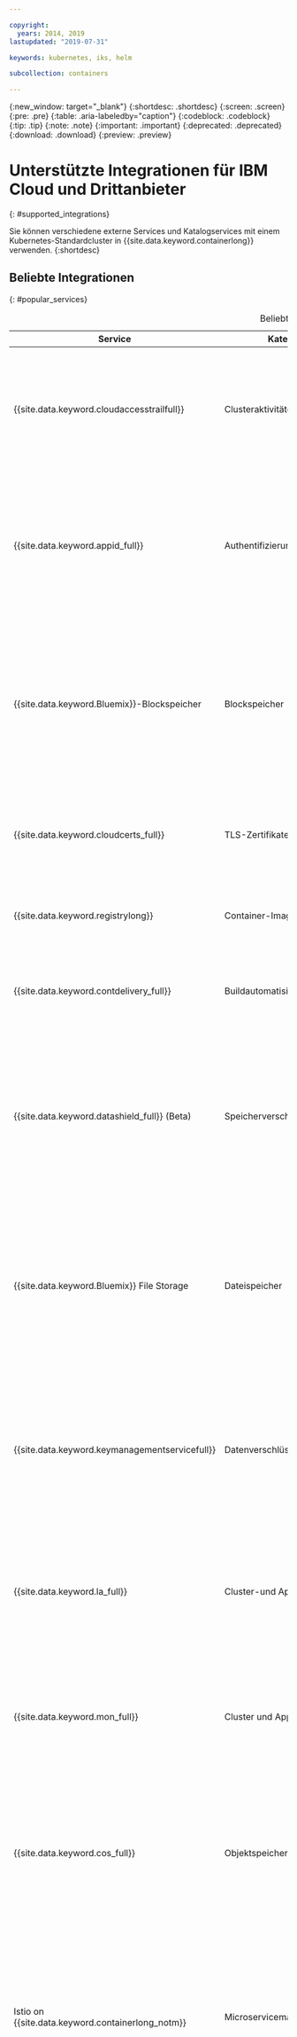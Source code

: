 ```yaml
---

copyright:
  years: 2014, 2019
lastupdated: "2019-07-31"

keywords: kubernetes, iks, helm

subcollection: containers

---
```


{:new_window: target="_blank"}
{:shortdesc: .shortdesc}
{:screen: .screen}
{:pre: .pre}
{:table: .aria-labeledby="caption"}
{:codeblock: .codeblock}
{:tip: .tip}
{:note: .note}
{:important: .important}
{:deprecated: .deprecated}
{:download: .download}
{:preview: .preview}


# Unterstützte Integrationen für IBM Cloud und Drittanbieter
{: #supported_integrations}

Sie können verschiedene externe Services und Katalogservices mit einem Kubernetes-Standardcluster in {{site.data.keyword.containerlong}} verwenden.
{:shortdesc}

## Beliebte Integrationen
{: #popular_services}

<table summary="Die Tabelle zeigt verfügbare Services, die Sie Ihrem Cluster hinzufügen können und die bei {{site.data.keyword.containerlong_notm}}-Benutzern beliebt sind. Zeilen sind von links nach rechts zu lesen, wobei Spalte 1 den Namen des Service und Spalte 2 eine Beschreibung des Service enthält.">
<caption>Beliebte Services</caption>
<thead>
<tr>
<th>Service</th>
<th>Kategorie</th>
<th>Beschreibung</th>
</tr>
</thead>
<tbody>
<tr>
<td>{{site.data.keyword.cloudaccesstrailfull}}</td>
<td>Clusteraktivitätenprotokoll</td>
<td>Überwachen Sie die in Ihrem Cluster vorgenommenen Verwaltungsaktivitäten, indem Sie die Protokolle über Grafana analysieren. Weitere Informationen zum Service finden Sie in der Dokumentation zu [Activity Tracker](/docs/services/cloud-activity-tracker?topic=cloud-activity-tracker-getting-started). Weitere Informationen zu den Typen von Ereignissen, die Sie überwachen können, finden Sie im Abschnitt [Activity Tracker-Ereignisse](/docs/containers?topic=containers-at_events).</td>
</tr>
<tr>
<td>{{site.data.keyword.appid_full}}</td>
<td>Authentifizierung</td>
<td>Fügen Sie Ihren Apps mit [{{site.data.keyword.appid_short}}](/docs/services/appid?topic=appid-getting-started) eine Sicherheitsebene hinzu, indem Sie Benutzer dazu verpflichten, sich anzumelden. Um Web- oder API-HTTP/HTTPS-Anforderungen in Ihrer App zu authentifizieren, können Sie {{site.data.keyword.appid_short_notm}} in Ihren Ingress-Service integrieren, indem Sie die [{{site.data.keyword.appid_short_notm}}Annotation zur Ingress-Authentifizierung](/docs/containers?topic=containers-ingress_annotation#appid-auth) verwenden.</td>
</tr>
<tr>
<td>{{site.data.keyword.Bluemix}}-Blockspeicher</td>
<td>Blockspeicher</td>
<td>[{{site.data.keyword.cloud_notm}} Block Storage](/docs/infrastructure/BlockStorage?topic=BlockStorage-getting-started#getting-started) ist ein persistenter, hochleistungsfähiger iSCSI-Speicher, den Sie Ihren Apps durch persistente Kubernetes-Datenträger (PVs) hinzufügen können. Verwenden Sie Blockspeicher, um statusabhängige Apps in einer einzelnen Zone bereitzustellen, oder als Hochleistungsspeicher für einzelne Pods. Weitere Informationen zur Bereitstellung von Blockspeicher in einem Cluster finden Sie unter [Daten in {{site.data.keyword.cloud_notm}}-Blockspeicher speichern](/docs/containers?topic=containers-block_storage#block_storage).</td>
</tr>
<tr>
<td>{{site.data.keyword.cloudcerts_full}}</td>
<td>TLS-Zertifikate</td>
<td>Sie können <a href="/docs/services/certificate-manager?topic=certificate-manager-getting-started#getting-started" target="_blank">{{site.data.keyword.cloudcerts_long}} <img src="../icons/launch-glyph.svg" alt="Symbol für externen Link"></a> verwenden, um SSL-Zertifikate für Ihre Apps zu speichern und zu verwalten. Weitere Informationen finden Sie unter <a href="https://www.ibm.com/blogs/bluemix/2018/01/use-ibm-cloud-certificate-manager-ibm-cloud-container-service-deploy-custom-domain-tls-certificates/" target="_blank">Use {{site.data.keyword.cloudcerts_long_notm}} with {{site.data.keyword.containerlong_notm}} to deploy custom domain TLS Certificates <img src="../icons/launch-glyph.svg" alt="Symbol für externen Link"></a>. </td>
</tr>
<tr>
<td>{{site.data.keyword.registrylong}}</td>
<td>Container-Images</td>
<td>Richten Sie Ihr eigenes gesichertes Docker-Image-Repository ein, in dem Sie Images sicher speichern und mit Clusterbenutzern teilen können. Weitere Informationen finden Sie in der <a href="/docs/services/Registry?topic=registry-getting-started" target="_blank">{{site.data.keyword.registrylong}}-Dokumentation <img src="../icons/launch-glyph.svg" alt="Symbol für externen Link"></a>.</td>
</tr>
<tr>
<td>{{site.data.keyword.contdelivery_full}}</td>
<td>Buildautomatisierung</td>
<td>Automatisieren Sie die App-Builds und die Containerbereitstellungen in Kubernetes-Clustern mithilfe einer Toolchain. Weitere Informationen zur Konfiguration finden Sie in dem Blog <a href="https://developer.ibm.com/recipes/tutorials/deploy-kubernetes-pods-to-the-bluemix-container-service-using-devops-pipelines/" target="_blank">Deploy Kubernetes pods to the {{site.data.keyword.containerlong_notm}} using DevOps Pipelines <img src="../icons/launch-glyph.svg" alt="Symbol für externen Link"></a>. </td>
</tr>
<tr>
<td>{{site.data.keyword.datashield_full}} (Beta)</td>
<td>Speicherverschlüsselung</td>
<td>Sie können <a href="/docs/services/data-shield?topic=data-shield-getting-started#getting-started" target="_blank">{{site.data.keyword.datashield_short}} <img src="../icons/launch-glyph.svg" alt="Symbol für externen Link"></a> verwenden, um Ihren Datenspeicher zu verschlüsseln. {{site.data.keyword.datashield_short}} ist in Intel® Software Guard Extensions (SGX) und Fortanix®-Technologie integriert, sodass der Workload-Code und die Daten Ihres {{site.data.keyword.cloud_notm}}-Containers während der Nutzung geschützt werden. Der App-Code und die Daten werden in speziellen CPU-Schutzenklaven ausgeführt. Dabei handelt es sich um vertrauenswürdige Speicherbereiche auf dem Workerknoten, die kritische Aspekte der App schützen und dabei helfen, Code und Daten vertraulich und unverändert zu halten.</td>
</tr>
<tr>
<td>{{site.data.keyword.Bluemix}} File Storage</td>
<td>Dateispeicher</td>
<td>[{{site.data.keyword.cloud_notm}} File Storage](/docs/infrastructure/FileStorage?topic=FileStorage-getting-started#getting-started) ist ein persistenter, schneller und flexibler, über ein Netz angeschlossener NFS-basierter Dateispeicher, den Sie Ihren Apps durch persistente Kubernetes-Datenträger hinzufügen können. Sie können unter vordefinierten Speichertiers mit GB-Größen und E/A-Operationen pro Sekunde (IOPS) wählen, die die Anforderungen Ihrer Workloads erfüllen. Weitere Informationen zur Bereitstellung von Dateispeicher in einem Cluster finden Sie unter [Daten in {{site.data.keyword.cloud_notm}}-Dateispeicher speichern](/docs/containers?topic=containers-file_storage#file_storage).</td>
</tr>
<tr>
<td>{{site.data.keyword.keymanagementservicefull}}</td>
<td>Datenverschlüsselung</td>
<td>Verschlüsseln Sie die geheimen Kubernetes-Schlüssel im Cluster durch die Aktivierung von {{site.data.keyword.keymanagementserviceshort}}. Das Verschlüsseln der geheimen Kubernetes-Schlüssel verhindert, dass nicht berechtigte Benutzer auf sensible Clusterinformationen zugreifen können.<br>Informationen zum Einrichten finden Sie in <a href="/docs/containers?topic=containers-encryption#keyprotect">Geheime Kubernetes-Schlüssel mit {{site.data.keyword.keymanagementserviceshort}} verschlüsseln</a>.<br>Weitere Informationen finden Sie in der <a href="/docs/services/key-protect?topic=key-protect-getting-started-tutorial" target="_blank">{{site.data.keyword.keymanagementserviceshort}}-Dokumentation <img src="../icons/launch-glyph.svg" alt="Symbol für externen Link"></a>.</td>
</tr>
<tr>
<td>{{site.data.keyword.la_full}}</td>
<td>Cluster-und App-Protokolle</td>
<td>Fügen Sie Ihrem Cluster Protokollmanagementfunktionen hinzu, indem Sie LogDNA als Drittanbieterservice auf Ihren Workerknoten implementieren, um Protokolle aus Ihren Pod-Containern zu verwalten. Weitere Informationen finden Sie unter [Kubernetes-Clusterprotokolle mit {{site.data.keyword.loganalysisfull_notm}} with LogDNA verwalten](/docs/services/Log-Analysis-with-LogDNA/tutorials?topic=LogDNA-kube#kube).</td>
</tr>
<tr>
<td>{{site.data.keyword.mon_full}}</td>
<td>Cluster und App-Metriken</td>
<td>Gewinnen Sie betriebliche Einblicke in die Leistung und den Allgemeinzustand Ihrer Apps, indem Sie Sysdig als Drittanbieterservice auf Ihren Workerknoten bereitstellen, um Metriken an {{site.data.keyword.monitoringlong}} weiterzuleiten. Weitere Informationen finden Sie unter [Metriken für eine App analysieren, die in einem Kubernetes-Cluster bereitgestellt wurde](/docs/services/Monitoring-with-Sysdig/tutorials?topic=Sysdig-kubernetes_cluster#kubernetes_cluster). </td>
</tr>
<tr>
<td>{{site.data.keyword.cos_full}}</td>
<td>Objektspeicher</td>
<td>In {{site.data.keyword.cos_short}} gespeicherte Daten werden verschlüsselt und über mehrere geografische Regionen verteilt. Auf sie kann über HTTP mithilfe einer REST-API zugegriffen werden. Sie können den Befehl [ibm-backup-restore image](/docs/services/RegistryImages/ibm-backup-restore?topic=RegistryImages-ibmbackup_restore_starter) verwenden, um den Service so zu konfigurieren, dass er einmalige oder geplante Sicherungen von Daten in Ihrem Cluster ausführt. Weitere Informationen zu dem Service finden Sie in der <a href="/docs/services/cloud-object-storage?topic=cloud-object-storage-about-ibm-cloud-object-storage" target="_blank">{{site.data.keyword.cos_short}}-Dokumentation <img src="../icons/launch-glyph.svg" alt="Symbol für externen Link"></a>.</td>
</tr>
<tr>
<td>Istio on {{site.data.keyword.containerlong_notm}}</td>
<td>Microservicemanagement</td>
<td><a href="https://www.ibm.com/cloud/info/istio" target="_blank">Istio <img src="../icons/launch-glyph.svg" alt="Symbol für externen Link"></a> ist ein Open-Source-Service, der Entwicklern eine Möglichkeit zum Verbinden, Sichern, Verwalten und Überwachen eines Netzes von Microservices (auch als Servicenetz bezeichnet) auf Cloudorchestrierungsplattformen bietet. Istio on {{site.data.keyword.containerlong}} ermöglicht eine Installation von Istio durch ein verwaltetes Add-on in Ihrem Cluster in nur einem Schritt. Durch einen Klick können Sie alle Istio-Kernkomponenten, zusätzliche Trace-, Überwachungs- und Visualisierungsfunktionen sowie die betriebsbereite Beispielapp 'BookInfo' abrufen. Informationen zum Einstieg finden Sie unter [Verwaltetes Istio-Add-on verwenden (Beta)](/docs/containers?topic=containers-istio).</td>
</tr>
<tr>
<td>Knative</td>
<td>Serverunabhängige Apps</td>
<td>[Knative ![Symbol für externen Link](../icons/launch-glyph.svg "Symbol für externen Link")](https://github.com/knative/docs) ist eine Open-Source-Plattform, die von IBM, Google, Pivotal, Red Hat, Cisco und anderen dazu entwickelt wurde, die Funktionalität von Kubernetes zu erweitern, um Sie bei der Erstellung moderner, quellenzentrierter, containerisierter und serverunabhängiger Apps auf der Basis eines Kubernetes-Clusters zu unterstützen. Die Plattform nutzt ein konsistentes, programmiersprachen- und frameworkübergreifendes Konzept, um den Betriebsaufwand für die Builderstellung, Bereitstellung und Verwaltung von Workloads in Kubernetes zusammenzufassen, sodass Entwickler sich auf das Wichtigste konzentrieren können: den Quellcode. Weitere Informationen finden Sie unter [Serverunabhängige Apps mit Knative bereitstellen](/docs/containers?topic=containers-serverless-apps-knative). </td>
</tr>
<tr>
<td>Portworx</td>
<td>Speicher für statusabhängige Apps</td>
<td>[Portworx ![Symbol für externen Link](../icons/launch-glyph.svg "Symbol für externen Link")](https://portworx.com/products/introduction/) ist eine Lösung für hoch verfügbaren, durch Software definierten Speicher, die Sie zur Verwaltung von persistentem Speicher für Ihre containerisierten Datenbanken und andere statusabhängigen Apps oder zur zonenübergreifenden gemeinsamen Nutzung von Daten zwischen Pods einsetzen können. Sie können Portworx mit einem Helm-Diagramm installieren und Speicher für Ihre Apps durch persistente Kubernetes-Datenträger bereitstellen. Weitere Informationen zur Einrichtung von Portworx in Ihrem Cluster finden Sie unter [Daten in softwaredefiniertem Speicher (SDS) mit Portworx speichern](/docs/containers?topic=containers-portworx#portworx).</td>
</tr>
<tr>
<td>Razee</td>
<td>Bereitstellungsautomatisierung</td>
<td>[Razee ![Symbol für externen Link](../icons/launch-glyph.svg "Symbol für externen Link")](https://razee.io/) ist ein Open-Source-Projekt, das die Bereitstellung von Kubernetes-Ressourcen in Clustern, Umgebungen und Cloud-Providern automatisiert und verwaltet und Ihnen hilft, Bereitstellungsinformationen für Ihre Ressourcen zu visualisieren, sodass Sie den Rollout-Prozess überwachen und Bereitstellungsprobleme schneller erkennen können. Weitere Informationen zu Razee und zur Vorgehensweise beim Einrichten von Razee in Ihrem Cluster zur Automatisierung des Bereitstellungsprozesses finden Sie in der [Razee-Dokumentation ![Symbol für externen Link](../icons/launch-glyph.svg "Symbol für externen Link")](https://github.com/razee-io/Razee).</td>
</tr>
</tbody>
</table>

<br />


## DevOps-Services
{: #devops_services}

<table summary="Die Tabelle enthält verfügbare Services, die Sie Ihrem Cluster hinzufügen können, um zusätzliche DevOps-Funktionen hinzuzufügen. Die Zeilen sind von links nach rechts zu lesen, wobei der Name des Service in Spalte 1 und eine Beschreibung des Service in Spalte 2 enthalten sind.">
<caption>DevOps-Services</caption>
<thead>
<tr>
<th>Service</th>
<th>Beschreibung</th>
</tr>
</thead>
<tbody>
<tr>
<td>{{site.data.keyword.cfee_full_notm}}</td>
<td>Mit diesem Service können Sie Ihre eigene Cloud Foundry-Plattform in einer Kubernetes-Clusterumgebung bereitstellen und verwalten, um cloudnative Apps zu entwickeln, zu paketieren, bereitzustellen und zu verwalten. Darüber hinaus können Sie die {{site.data.keyword.cloud_notm}}-Umgebung zum Binden weiterer Services an Ihre Apps nutzen. Wenn Sie eine {{site.data.keyword.cfee_full_notm}}-Instanz erstellen, müssen Sie Ihren Kubernetes-Cluster konfigurieren, indem Sie den Typ und die VLANs für Ihre Workerknoten auswählen. Ihr Cluster wird dann mit {{site.data.keyword.containerlong_notm}} ausgestattet und {{site.data.keyword.cfee_full_notm}} wird automatisch in Ihrem Cluster bereitgestellt. Weitere Informationen zur Einrichtung von {{site.data.keyword.cfee_full_notm}} finden Sie im [Lernprogramm zur Einführung](/docs/cloud-foundry?topic=cloud-foundry-getting-started#getting-started). </td>
</tr>
<tr>
<td>Codeship</td>
<td>Mit <a href="https://codeship.com" target="_blank">Codeship <img src="../icons/launch-glyph.svg" alt="Symbol für externen Link"></a> können Sie die kontinuierliche Integration und Bereitstellung von Containern vorantreiben. Weitere Informationen finden Sie unter <a href="https://www.ibm.com/blogs/bluemix/2017/10/using-codeship-pro-deploy-workloads-ibm-container-service/" target="_blank">Using Codeship Pro To Deploy Workloads to {{site.data.keyword.containerlong_notm}} <img src="../icons/launch-glyph.svg" alt="Symbol für externen Link"></a>. </td>
</tr>
<tr>
<td>Grafeas</td>
<td>[Grafeas ![Symbol für externen Link](../icons/launch-glyph.svg "Symbol für externen Link")](https://grafeas.io) ist ein Open-Source-CI/CD-Service, der eine einheitliche Verfahrensweise zum Abrufen, Speichern und Austauschen von Metadaten während des Software-Supply-Chain-Prozesses zur Verfügung stellt. Wenn Sie Grafeas zum Beispiel in Ihren Buildprozess für Apps integrieren, kann Grafeas Informationen zum Initiator der Buildanforderung, zu Ergebnissen von Schwachstellenprüfungen und zur Qualitätssicherungsgenehmigung speichern, sodass Sie eine fundierte Entscheidung treffen können, ob eine App für den Produktionseinsatz bereitgestellt werden kann. Sie können diese Metadaten in Audits oder zum Nachweis der Einhaltung von Vorschriften für Ihre Software-Supply-Chain verwenden. </td>
</tr>
<tr>
<td>Helm</td>
<td> <a href="https://helm.sh" target="_blank">Helm <img src="../icons/launch-glyph.svg" alt="Symbol für externen Link"></a> ist ein Kubernetes-Paketmanager. Sie können neue Helm-Diagramme zum Definieren, Installieren und Durchführen von Upgrades für komplexe Kubernetes-Anwendungen, die in {{site.data.keyword.containerlong_notm}}-Clustern ausgeführt werden, erstellen. <p>Weitere Informationen finden Sie unter [Helm in {{site.data.keyword.containerlong_notm}} konfigurieren](/docs/containers?topic=containers-helm).</p></td>
</tr>
<tr>
<td>{{site.data.keyword.contdelivery_full}}</td>
<td>Automatisieren Sie die App-Builds und die Containerbereitstellungen in Kubernetes-Clustern mithilfe einer Toolchain. Weitere Informationen zur Konfiguration finden Sie in dem Blog <a href="https://developer.ibm.com/recipes/tutorials/deploy-kubernetes-pods-to-the-bluemix-container-service-using-devops-pipelines/" target="_blank">Deploy Kubernetes pods to the {{site.data.keyword.containerlong_notm}} using DevOps Pipelines <img src="../icons/launch-glyph.svg" alt="Symbol für externen Link"></a>. </td>
</tr>
<tr>
<td>Istio on {{site.data.keyword.containerlong_notm}}</td>
<td><a href="https://www.ibm.com/cloud/info/istio" target="_blank">Istio <img src="../icons/launch-glyph.svg" alt="Symbol für externen Link"></a> ist ein Open-Source-Service, der Entwicklern eine Möglichkeit zum Verbinden, Sichern, Verwalten und Überwachen eines Netzes von Microservices (auch als Servicenetz bezeichnet) auf Cloudorchestrierungsplattformen bietet. Istio on {{site.data.keyword.containerlong}} ermöglicht eine Installation von Istio durch ein verwaltetes Add-on in Ihrem Cluster in nur einem Schritt. Durch einen Klick können Sie alle Istio-Kernkomponenten, zusätzliche Trace-, Überwachungs- und Visualisierungsfunktionen sowie die betriebsbereite Beispielapp 'BookInfo' abrufen. Informationen zum Einstieg finden Sie unter [Verwaltetes Istio-Add-on verwenden (Beta)](/docs/containers?topic=containers-istio).</td>
</tr>

<tr>
<td>Knative</td>
<td>[Knative ![Symbol für externen Link](../icons/launch-glyph.svg "Symbol für externen Link")](https://github.com/knative/docs) ist eine Open-Source-Plattform, die von IBM, Google, Pivotal, Red Hat, Cisco und anderen dazu entwickelt wurde, die Funktionalität von Kubernetes zu erweitern, um Sie bei der Erstellung moderner, quellenzentrierter, containerisierter und serverunabhängiger Apps auf der Basis eines Kubernetes-Clusters zu unterstützen. Die Plattform nutzt ein konsistentes, programmiersprachen- und frameworkübergreifendes Konzept, um den Betriebsaufwand für die Builderstellung, Bereitstellung und Verwaltung von Workloads in Kubernetes zusammenzufassen, sodass Entwickler sich auf das Wichtigste konzentrieren können: den Quellcode. Weitere Informationen finden Sie unter [Serverunabhängige Apps mit Knative bereitstellen](/docs/containers?topic=containers-serverless-apps-knative). </td>
</tr>
<tr>
<td>Razee</td>
<td>[Razee ![Symbol für externen Link](../icons/launch-glyph.svg "Symbol für externen Link")](https://razee.io/) ist ein Open-Source-Projekt, das die Bereitstellung von Kubernetes-Ressourcen in Clustern, Umgebungen und Cloud-Providern automatisiert und verwaltet und Ihnen hilft, Bereitstellungsinformationen für Ihre Ressourcen zu visualisieren, sodass Sie den Rollout-Prozess überwachen und Bereitstellungsprobleme schneller erkennen können. Weitere Informationen zu Razee und zur Vorgehensweise beim Einrichten von Razee in Ihrem Cluster zur Automatisierung des Bereitstellungsprozesses finden Sie in der [Razee-Dokumentation ![Symbol für externen Link](../icons/launch-glyph.svg "Symbol für externen Link")](https://github.com/razee-io/Razee).</td>
</tr>
</tbody>
</table>

<br />


## Hybrid-Cloud-Services
{: #hybrid_cloud_services}

<table summary="Die Tabelle zeigt verfügbare Services, über die Sie Ihren Cluster mit lokalen Rechenzentren verbinden können. Die Zeilen sind von links nach rechts zu lesen, wobei Spalte 1 den Namen des Service und Spalte 2 eine Beschreibung des Service enthält.">
<caption>Hybrid-Cloud-Services</caption>
<thead>
<tr>
<th>Service</th>
<th>Beschreibung</th>
</tr>
</thead>
<tbody>
  <tr>
    <td>{{site.data.keyword.BluDirectLink}}</td>
    <td>Mit [{{site.data.keyword.cloud_notm}} Direct Link](/docs/infrastructure/direct-link?topic=direct-link-about-ibm-cloud-direct-link) können Sie eine direkte, private Verbindung zwischen Ihren fernen Netzumgebungen und {{site.data.keyword.containerlong_notm}} ohne Routing über das öffentliche Internet erstellen. Die {{site.data.keyword.cloud_notm}} Direct Link-Angebote sind nützlich, wenn Sie Hybrid-Workloads, Cross-Provider-Workloads, große oder häufige Datenübertragungen oder private Workloads implementieren müssen. Informationen zum Auswählen eines {{site.data.keyword.cloud_notm}} Direct Link-Angebots und zum Einrichten einer {{site.data.keyword.cloud_notm}} Direct Link-Verbindung finden Sie unter [Einführung in {{site.data.keyword.cloud_notm}} Direct Link](/docs/infrastructure/direct-link?topic=direct-link-get-started-with-ibm-cloud-direct-link#how-do-i-know-which-type-of-ibm-cloud-direct-link-i-need-) in der {{site.data.keyword.cloud_notm}} Direct Link-Dokumentation.</td>
  </tr>
<tr>
  <td>strongSwan-IPSec-VPN-Service</td>
  <td>Konfigurieren Sie einen [strongSwan-IPSec-VPN-Service ![Symbol für externen Link](../icons/launch-glyph.svg "Symbol für externen Link")](https://www.strongswan.org/about.html), der Ihren Kubernetes-Cluster sicher mit einem lokalen Netz verbindet. Der strongSwan-IPSec-VPN-Service stellt einen sicheren End-to-End-Kommunikationskanal über das Internet bereit, der auf der standardisierten IPSec-Protokollsuite (IPSec – Internet Protocol Security) basiert. Um eine sichere Verbindung zwischen Ihrem Cluster und einem lokalen Netz einzurichten, [konfigurieren Sie den strongSwan-IPSec-VPN-Service und stellen ihn](/docs/containers?topic=containers-vpn#vpn-setup) direkt in einem Pod in Ihrem Cluster bereit.</td>
  </tr>
  </tbody>
  </table>

<br />


## Protokollierungs- und Überwachungsservices
{: #health_services}
<table summary="Die Tabelle enthält verfügbare Services, die Sie Ihrem Cluster hinzufügen können, um zusätzliche Protokollierungs- und Überwachungsfunktionen hinzuzufügen. Die Zeilen sind von links nach rechts zu lesen, wobei der Name des Service in Spalte 1 und eine Beschreibung des Service in Spalte 2 enthalten sind.">
<caption>Protokollierungs- und Überwachungsservices</caption>
<thead>
<tr>
<th>Service</th>
<th>Beschreibung</th>
</tr>
</thead>
<tbody>
<tr>
<td>CoScale</td>
<td>Überwachen Sie Workerknoten, Container, Replikatgruppen, Replikationscontroller und Services mit <a href="https://www.newrelic.com/coscale" target="_blank">CoScale <img src="../icons/launch-glyph.svg" alt="Symbol für externen Link"></a>. Weitere Informationen finden Sie unter <a href="https://www.ibm.com/blogs/bluemix/2017/06/monitoring-ibm-bluemix-container-service-coscale/" target="_blank">Monitoring {{site.data.keyword.containerlong_notm}} with CoScale <img src="../icons/launch-glyph.svg" alt="Symbol für externen Link"></a>. </td>
</tr>
<tr>
<td>Datadog</td>
<td>Überwachen Sie Ihren Cluster und zeigen Sie Metriken für die Infrastruktur- und Anwendungsleistung mit <a href="https://www.datadoghq.com/" target="_blank">Datadog <img src="../icons/launch-glyph.svg" alt="Symbol für externen Link"></a> an. Weitere Informationen finden Sie unter <a href="https://www.ibm.com/blogs/bluemix/2017/07/monitoring-ibm-bluemix-container-service-datadog/" target="_blank">Monitoring {{site.data.keyword.containerlong_notm}} with Datadog <img src="../icons/launch-glyph.svg" alt="Symbol für externen Link"></a>. </td>
</tr>
<tr>
<td>{{site.data.keyword.cloudaccesstrailfull}}</td>
<td>Überwachen Sie die in Ihrem Cluster vorgenommenen Verwaltungsaktivitäten, indem Sie die Protokolle über Grafana analysieren. Weitere Informationen zum Service finden Sie in der Dokumentation zu [Activity Tracker](/docs/services/cloud-activity-tracker?topic=cloud-activity-tracker-getting-started). Weitere Informationen zu den Typen von Ereignissen, die Sie überwachen können, finden Sie im Abschnitt [Activity Tracker-Ereignisse](/docs/containers?topic=containers-at_events).</td>
</tr>
<tr>
<td>{{site.data.keyword.la_full_notm}}</td>
<td>Fügen Sie Ihrem Cluster Protokollmanagementfunktionen hinzu, indem Sie LogDNA als Drittanbieterservice auf Ihren Workerknoten implementieren, um Protokolle aus Ihren Pod-Containern zu verwalten. Weitere Informationen finden Sie unter [Kubernetes-Clusterprotokolle mit {{site.data.keyword.loganalysisfull_notm}} with LogDNA verwalten](/docs/services/Log-Analysis-with-LogDNA/tutorials?topic=LogDNA-kube#kube).</td>
</tr>
<tr>
<td>{{site.data.keyword.mon_full_notm}}</td>
<td>Gewinnen Sie betriebliche Einblicke in die Leistung und den Allgemeinzustand Ihrer Apps, indem Sie Sysdig als Drittanbieterservice auf Ihren Workerknoten bereitstellen, um Metriken an {{site.data.keyword.monitoringlong}} weiterzuleiten. Weitere Informationen finden Sie unter [Metriken für eine App analysieren, die in einem Kubernetes-Cluster bereitgestellt wurde](/docs/services/Monitoring-with-Sysdig/tutorials?topic=Sysdig-kubernetes_cluster#kubernetes_cluster). </td>
</tr>
<tr>
<td>Instana</td>
<td> <a href="https://www.instana.com/" target="_blank">Instana <img src="../icons/launch-glyph.svg" alt="Symbol für externen Link"></a> bietet eine Leistungsüberwachung von Infrastrukturen und Apps über eine grafische Benutzerschnittstelle, die automatisch Apps erkennt und zuordnet. Instana erfasst alle Anforderungen an Ihre Apps und ermöglicht Ihnen damit die Durchführung von Fehler- und Ursachenanalysen, um zu vermeiden, dass Probleme erneut auftreten. Lesen Sie dazu den Blogeintrag zur <a href="https://www.instana.com/blog/precise-visibility-applications-ibm-bluemix-container-service/" target="_blank">Bereitstellung von Instana in {{site.data.keyword.containerlong_notm}} <img src="../icons/launch-glyph.svg" alt="Symbol für externen Link"></a>, um weitere Informationen zu erhalten.</td>
</tr>
<tr>
<td>Prometheus</td>
<td>Prometheus ist ein Open-Source-Tool für die Überwachung, Protokollierung und Benachrichtigung bei Alerts, das für Kubernetes entwickelt wurde. Prometheus ruft auf Grundlage der Kubernetes-Protokollierungsinformationen detaillierte Informationen zu Cluster, Workerknoten und Bereitstellungszustand ab. Informationen zu CPU, Speicher, Ein-/Ausgabe und Netzaktivität werden für alle Container erfasst, die in einem Cluster ausgeführt werden. Sie können die erfassten Daten in angepassten Abfragen oder Alerts verwenden, um die Leistung und Workloads im Cluster zu überwachen.

<p>Um Prometheus zu verwenden, befolgen Sie die <a href="https://github.com/coreos/prometheus-operator/tree/master/contrib/kube-prometheus" target="_blank">CoreOS-Anweisungen <img src="../icons/launch-glyph.svg" alt="Symbol für externen Link"></a>.</p>
</td>
</tr>
<tr>
<td>Sematext</td>
<td>Zeigen Sie Metriken und Protokolle für Ihre containerisierten Anwendungen mithilfe von <a href="https://sematext.com/" target="_blank">Sematext <img src="../icons/launch-glyph.svg" alt="Symbol für externen Link"></a> an. Weitere Informationen finden Sie unter <a href="https://www.ibm.com/blogs/bluemix/2017/09/monitoring-logging-ibm-bluemix-container-service-sematext/" target="_blank">Monitoring and logging for containers with Sematext <img src="../icons/launch-glyph.svg" alt="Symbol für externen Link"></a>. </td>
</tr>
<tr>
<td>Splunk</td>
<td>Mit Splunk Connect for Kubernetes können Sie Ihre Protokoll-, Objekt- und Metrikdaten in Splunk importieren und durchsuchen. Splunk Connect for Kubernetes ist eine Sammlung von Helm-Diagrammen, die eine von Splunk unterstützte Bereitstellung von Fluentd in Ihrem Kubernetes-Cluster, ein von Splunk erstelltes Plug-in 'Fluentd HTTP Event Collector (HEC)' zum Senden von Protokollen und Metadaten sowie eine Bereitstellung von Metriken, die Ihre Clustermetriken erfasst, bereitstellt. Weitere Informationen finden Sie im Abschnitt zur <a href="https://www.ibm.com/blogs/bluemix/2019/02/solving-business-problems-with-splunk-on-ibm-cloud-kubernetes-service/" target="_blank">Lösung von Geschäftsproblemen mit Splunk in {{site.data.keyword.containerlong_notm}} <img src="../icons/launch-glyph.svg" alt="Symbol für externen Link"></a>.</td>
</tr>
<tr>
<td>Weave Scope</td>
<td>[Weave Scope ![Symbol für externen Link](../icons/launch-glyph.svg "Symbol für externen Link")](https://www.weave.works/oss/scope/) stellt grafisch orientierte Diagramme Ihrer Ressourcen in einem Kubernetes-Cluster unter Einbeziehung von Services, Pods, Containern, Prozessen, Knoten und vielem mehr bereit. Weave Scope stellt interaktive Metriken für CPU und Speicher bereit und bietet Tools, um 'tail'- und 'exec'-Aufrufe in einem Container durchzuführen.</li></ol>
</td>
</tr>
</tbody>
</table>

<br />



## Sicherheitsservices
{: #security_services}

Möchten Sie einen umfassenden Überblick über die Integration von {{site.data.keyword.cloud_notm}}-Sicherheitsservices im Cluster? Überprüfen Sie die Informationen im [Lernprogramm zum Anwenden durchgängiger Sicherheit in einer Cloudanwendung](/docs/tutorials?topic=solution-tutorials-cloud-e2e-security).
{: shortdesc}

<table summary="Die Tabelle enthält verfügbare Services, die Sie Ihrem Cluster hinzufügen können, um zusätzliche Sicherheitsfunktionen hinzuzufügen. Die Zeilen sind von links nach rechts zu lesen, wobei der Name des Service in Spalte 1 und eine Beschreibung des Service in Spalte 2 enthalten sind.">
<caption>Sicherheitsservices</caption>
<thead>
<tr>
<th>Service</th>
<th>Beschreibung</th>
</tr>
</thead>
<tbody>
  <tr>
    <td>{{site.data.keyword.appid_full}}</td>
    <td>Fügen Sie Ihren Apps mit [{{site.data.keyword.appid_short}}](/docs/services/appid?topic=appid-getting-started) eine Sicherheitsebene hinzu, indem Sie Benutzer dazu verpflichten, sich anzumelden. Um Web- oder API-HTTP/HTTPS-Anforderungen in Ihrer App zu authentifizieren, können Sie {{site.data.keyword.appid_short_notm}} in Ihren Ingress-Service integrieren, indem Sie die [{{site.data.keyword.appid_short_notm}}Annotation zur Ingress-Authentifizierung](/docs/containers?topic=containers-ingress_annotation#appid-auth) verwenden.</td>
  </tr>
<tr>
<td>Aqua Security</td>
  <td>Sie können <a href="/docs/services/va?topic=va-va_index" target="_blank">Vulnerability Advisor</a> durch <a href="https://www.aquasec.com/" target="_blank">Aqua Security <img src="../icons/launch-glyph.svg" alt="Symbol für externen Link"></a> ergänzen, um die Sicherheit von Containerbereitstellungen zu optimieren, indem Sie die zulässigen Funktionen für Ihre Apps einschränken. Weitere Informationen finden Sie in der Veröffentlichung <a href="https://blog.aquasec.com/securing-container-deployments-on-bluemix-with-aqua-security" target="_blank">Securing container deployments on {{site.data.keyword.cloud_notm}} with Aqua Security <img src="../icons/launch-glyph.svg" alt="Symbol für externen Link"></a>. </td>
</tr>
<tr>
<td>{{site.data.keyword.cloudcerts_full}}</td>
<td>Sie können <a href="/docs/services/certificate-manager?topic=certificate-manager-getting-started#getting-started" target="_blank">{{site.data.keyword.cloudcerts_long}} <img src="../icons/launch-glyph.svg" alt="Symbol für externen Link"></a> verwenden, um SSL-Zertifikate für Ihre Apps zu speichern und zu verwalten. Weitere Informationen finden Sie unter <a href="https://www.ibm.com/blogs/bluemix/2018/01/use-ibm-cloud-certificate-manager-ibm-cloud-container-service-deploy-custom-domain-tls-certificates/" target="_blank">Use {{site.data.keyword.cloudcerts_long_notm}} with {{site.data.keyword.containerlong_notm}} to deploy custom domain TLS Certificates <img src="../icons/launch-glyph.svg" alt="Symbol für externen Link"></a>. </td>
</tr>
<tr>
  <td>{{site.data.keyword.datashield_full}} (Beta)</td>
  <td>Sie können <a href="/docs/services/data-shield?topic=data-shield-getting-started#getting-started" target="_blank">{{site.data.keyword.datashield_short}} <img src="../icons/launch-glyph.svg" alt="Symbol für externen Link"></a> verwenden, um Ihren Datenspeicher zu verschlüsseln. {{site.data.keyword.datashield_short}} ist in Intel® Software Guard Extensions (SGX) und Fortanix®-Technologie integriert, sodass der Workload-Code und die Daten Ihres {{site.data.keyword.cloud_notm}}-Containers während der Nutzung geschützt werden. Der App-Code und die Daten werden in speziellen CPU-Schutzenklaven ausgeführt. Dabei handelt es sich um vertrauenswürdige Speicherbereiche auf dem Workerknoten, die kritische Aspekte der App schützen und dabei helfen, Code und Daten vertraulich und unverändert zu halten.</td>
</tr>
<tr>
  <td>{{site.data.keyword.registrylong}}</td>
  <td>Richten Sie Ihr eigenes gesichertes Docker-Image-Repository ein, in dem Sie Images sicher speichern und mit Clusterbenutzern teilen können. Weitere Informationen finden Sie in der <a href="/docs/services/Registry?topic=registry-getting-started" target="_blank">{{site.data.keyword.registrylong}}-Dokumentation <img src="../icons/launch-glyph.svg" alt="Symbol für externen Link"></a>.</td>
</tr>
<tr>
  <td>{{site.data.keyword.keymanagementservicefull}}</td>
  <td>Verschlüsseln Sie die geheimen Kubernetes-Schlüssel im Cluster durch die Aktivierung von {{site.data.keyword.keymanagementserviceshort}}. Das Verschlüsseln der geheimen Kubernetes-Schlüssel verhindert, dass nicht berechtigte Benutzer auf sensible Clusterinformationen zugreifen können.<br>Informationen zum Einrichten finden Sie in <a href="/docs/containers?topic=containers-encryption#keyprotect">Geheime Kubernetes-Schlüssel mit {{site.data.keyword.keymanagementserviceshort}} verschlüsseln</a>.<br>Weitere Informationen finden Sie in der <a href="/docs/services/key-protect?topic=key-protect-getting-started-tutorial" target="_blank">{{site.data.keyword.keymanagementserviceshort}}-Dokumentation <img src="../icons/launch-glyph.svg" alt="Symbol für externen Link"></a>.</td>
</tr>
<tr>
<td>NeuVector</td>
<td>Schützen Sie Container durch eine native Cloud-Firewall mithilfe von <a href="https://neuvector.com/" target="_blank">NeuVector <img src="../icons/launch-glyph.svg" alt="Symbol für externen Link"></a>. Weitere Informationen finden Sie unter <a href="https://www.ibm.com/us-en/marketplace/neuvector-container-security" target="_blank">NeuVector Container Security <img src="../icons/launch-glyph.svg" alt="Symbol für externen Link"></a>. </td>
</tr>
<tr>
<td>Twistlock</td>
<td>Sie können <a href="/docs/services/va?topic=va-va_index" target="_blank">Vulnerability Advisor</a> durch <a href="https://www.twistlock.com/" target="_blank">Twistlock <img src="../icons/launch-glyph.svg" alt="Symbol für externen Link"></a> ergänzen, um Firewalls, den Schutz vor Bedrohungen und die Behebung von Störfällen zu verwalten. Weitere Informationen finden Sie unter <a href="https://www.ibm.com/blogs/bluemix/2017/07/twistlock-ibm-bluemix-container-service/" target="_blank">Twistlock on {{site.data.keyword.containerlong_notm}} <img src="../icons/launch-glyph.svg" alt="Symbol für externen Link"></a>. </td>
</tr>
</tbody>
</table>

<br />



## Speicherservices
{: #storage_services}
<table summary="Die Tabelle enthält verfügbare Services, die Sie Ihrem Cluster hinzufügen können, um persistente Speicherfunktionen hinzuzufügen. Die Zeilen sind von links nach rechts zu lesen, wobei der Name des Service in Spalte 1 und eine Beschreibung des Service in Spalte 2 enthalten sind.">
<caption>Speicherservices</caption>
<thead>
<tr>
<th>Service</th>
<th>Beschreibung</th>
</tr>
</thead>
<tbody>
<tr>
  <td>Heptio Velero</td>
  <td>Sie können <a href="https://github.com/heptio/velero" target="_blank">Heptio Velero <img src="../icons/launch-glyph.svg" alt="Symbol für externen Link"></a> verwenden, um Clusterressourcen und persistente Datenträger (PVs - Persistent Volumes) zu sichern und wiederherzustellen. Weitere Informationen finden Sie in der Heptio Velero-Veröffentlichung zu <a href="https://github.com/heptio/velero/blob/release-0.9/docs/use-cases.md" target="_blank">Anwendungsfällen für Disaster-Recovery und Clustermigration <img src="../icons/launch-glyph.svg" alt="Symbol für externen Link"></a>.</td>
</tr>
<tr>
  <td>{{site.data.keyword.cloud_notm}}-Blockspeicher</td>
  <td>[{{site.data.keyword.cloud_notm}} Block Storage](/docs/infrastructure/BlockStorage?topic=BlockStorage-getting-started#getting-started) ist ein persistenter, hochleistungsfähiger iSCSI-Speicher, den Sie Ihren Apps durch persistente Kubernetes-Datenträger (PVs) hinzufügen können. Verwenden Sie Blockspeicher, um statusabhängige Apps in einer einzelnen Zone bereitzustellen, oder als Hochleistungsspeicher für einzelne Pods. Weitere Informationen zur Bereitstellung von Blockspeicher in einem Cluster finden Sie unter [Daten in {{site.data.keyword.cloud_notm}}-Blockspeicher speichern](/docs/containers?topic=containers-block_storage#block_storage).</td>
  </tr>
<tr>
  <td>{{site.data.keyword.cos_full}}</td>
  <td>In {{site.data.keyword.cos_short}} gespeicherte Daten werden verschlüsselt und über mehrere geografische Regionen verteilt. Auf sie kann über HTTP mithilfe einer REST-API zugegriffen werden. Sie können den Befehl [ibm-backup-restore image](/docs/services/RegistryImages/ibm-backup-restore?topic=RegistryImages-ibmbackup_restore_starter) verwenden, um den Service so zu konfigurieren, dass er einmalige oder geplante Sicherungen von Daten in Ihrem Cluster ausführt. Weitere Informationen zu dem Service finden Sie in der <a href="/docs/services/cloud-object-storage?topic=cloud-object-storage-about-ibm-cloud-object-storage" target="_blank">{{site.data.keyword.cos_short}}-Dokumentation <img src="../icons/launch-glyph.svg" alt="Symbol für externen Link"></a>.</td>
</tr>
  <tr>
  <td>{{site.data.keyword.cloud_notm}} File Storage</td>
  <td>[{{site.data.keyword.cloud_notm}} File Storage](/docs/infrastructure/FileStorage?topic=FileStorage-getting-started#getting-started) ist ein persistenter, schneller und flexibler, über ein Netz angeschlossener NFS-basierter Dateispeicher, den Sie Ihren Apps durch persistente Kubernetes-Datenträger hinzufügen können. Sie können unter vordefinierten Speichertiers mit GB-Größen und E/A-Operationen pro Sekunde (IOPS) wählen, die die Anforderungen Ihrer Workloads erfüllen. Weitere Informationen zur Bereitstellung von Dateispeicher in einem Cluster finden Sie unter [Daten in {{site.data.keyword.cloud_notm}}-Dateispeicher speichern](/docs/containers?topic=containers-file_storage#file_storage).</td>
  </tr>
  <tr>
    <td>Portworx</td>
    <td>[Portworx ![Symbol für externen Link](../icons/launch-glyph.svg "Symbol für externen Link")](https://portworx.com/products/introduction/) ist eine Lösung für hoch verfügbaren, durch Software definierten Speicher, die Sie zur Verwaltung von persistentem Speicher für Ihre containerisierten Datenbanken und andere statusabhängigen Apps oder zur zonenübergreifenden gemeinsamen Nutzung von Daten zwischen Pods einsetzen können. Sie können Portworx mit einem Helm-Diagramm installieren und Speicher für Ihre Apps durch persistente Kubernetes-Datenträger bereitstellen. Weitere Informationen zur Einrichtung von Portworx in Ihrem Cluster finden Sie unter [Daten in softwaredefiniertem Speicher (SDS) mit Portworx speichern](/docs/containers?topic=containers-portworx#portworx).</td>
  </tr>
</tbody>
</table>

<br />


## Datenbankservices
{: #database_services}

<table summary="Die Tabelle enthält verfügbare Services, die Sie Ihrem Cluster hinzufügen können, um Datenbankfunktionalität hinzuzufügen. Die Zeilen sind von links nach rechts zu lesen, wobei der Name des Service in Spalte 1 und eine Beschreibung des Service in Spalte 2 enthalten sind.">
<caption>Datenbankservices</caption>
<thead>
<tr>
<th>Service</th>
<th>Beschreibung</th>
</tr>
</thead>
<tbody>
  <tr>
    <td>{{site.data.keyword.blockchainfull_notm}} Platform 2.0 Beta</td>
    <td>Sie können eine eigene {{site.data.keyword.blockchainfull_notm}} Platform on {{site.data.keyword.containerlong_notm}} bereitstellen und verwalten. Mit {{site.data.keyword.blockchainfull_notm}} Platform 2.0 können Sie {{site.data.keyword.blockchainfull_notm}}-Netze betreiben oder Organisationen erstellen, die an anderen {{site.data.keyword.blockchainfull_notm}} 2.0-Netzen teilnehmen können. Weitere Informationen zur Einrichtung von {{site.data.keyword.blockchainfull_notm}} in {{site.data.keyword.containerlong_notm}} finden Sie in den [Informationen zu {{site.data.keyword.blockchainfull_notm}} Platform Free 2.0 Beta](/docs/services/blockchain?topic=blockchain-ibp-console-overview#ibp-console-overview).</td>
  </tr>
<tr>
  <td>Cloud-Datenbanken</td>
  <td>Sie haben die Auswahl zwischen verschiedenen {{site.data.keyword.cloud_notm}}-Datenbankservices, wie zum Beispiel {{site.data.keyword.composeForMongoDB_full}} oder {{site.data.keyword.cloudantfull}}, um hoch verfügbare und skalierbare Datenbanklösungen in Ihrem Cluster bereitzustellen. Eine Liste der verfügbaren Cloud-Datenbanken finden Sie im [{{site.data.keyword.cloud_notm}}-Katalog ![Symbol für externen Link](../icons/launch-glyph.svg "Symbol für externen Link")](https://cloud.ibm.com/catalog?category=databases).  </td>
  </tr>
  </tbody>
  </table>
